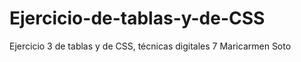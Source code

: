 # Ejercicio-de-tablas-y-de-CSS
Ejercicio 3 de  tablas y de CSS, técnicas digitales 7 Maricarmen Soto
